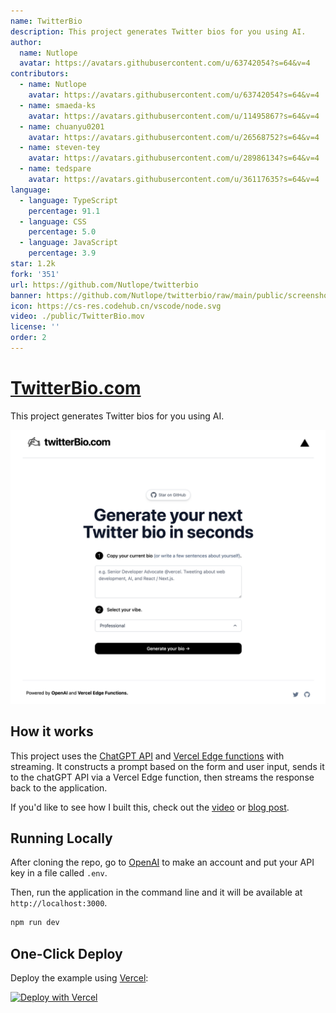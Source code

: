 ```yaml
---
name: TwitterBio
description: This project generates Twitter bios for you using AI.
author:
  name: Nutlope
  avatar: https://avatars.githubusercontent.com/u/63742054?s=64&v=4
contributors:
  - name: Nutlope
    avatar: https://avatars.githubusercontent.com/u/63742054?s=64&v=4
  - name: smaeda-ks
    avatar: https://avatars.githubusercontent.com/u/11495867?s=64&v=4
  - name: chuanyu0201
    avatar: https://avatars.githubusercontent.com/u/26568752?s=64&v=4
  - name: steven-tey
    avatar: https://avatars.githubusercontent.com/u/28986134?s=64&v=4
  - name: tedspare
    avatar: https://avatars.githubusercontent.com/u/36117635?s=64&v=4
language:
  - language: TypeScript
    percentage: 91.1
  - language: CSS
    percentage: 5.0
  - language: JavaScript
    percentage: 3.9
star: 1.2k
fork: '351'
url: https://github.com/Nutlope/twitterbio
banner: https://github.com/Nutlope/twitterbio/raw/main/public/screenshot.png
icon: https://cs-res.codehub.cn/vscode/node.svg
video: ./public/TwitterBio.mov
license: ''
order: 2
---
```


# [TwitterBio.com](https://www.twitterbio.com/)

This project generates Twitter bios for you using AI.

[![Twitter Bio Generator](./public/screenshot.png)](https://www.twitterbio.com)

## How it works

This project uses the [ChatGPT API](https://openai.com/api/) and [Vercel Edge functions](https://vercel.com/features/edge-functions) with streaming. It constructs a prompt based on the form and user input, sends it to the chatGPT API via a Vercel Edge function, then streams the response back to the application.

If you'd like to see how I built this, check out the [video](https://youtu.be/JcE-1xzQTE0) or [blog post](https://vercel.com/blog/gpt-3-app-next-js-vercel-edge-functions).

## Running Locally

After cloning the repo, go to [OpenAI](https://beta.openai.com/account/api-keys) to make an account and put your API key in a file called `.env`.

Then, run the application in the command line and it will be available at `http://localhost:3000`.

```bash
npm run dev
```

## One-Click Deploy

Deploy the example using [Vercel](https://vercel.com?utm_source=github&utm_medium=readme&utm_campaign=vercel-examples):

[![Deploy with Vercel](https://vercel.com/button)](https://vercel.com/new/clone?repository-url=https://github.com/Nutlope/twitterbio&env=OPENAI_API_KEY&project-name=twitter-bio-generator&repo-name=twitterbio)
